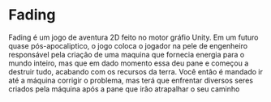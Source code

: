 # Fading
Fading é um jogo de aventura 2D feito no motor gráfio Unity. Em um futuro quase pós-apocaliptico, o jogo coloca o jogador na pele de engenheiro responsável pela criação de uma maquina que fornecia energia para o mundo inteiro, mas que em dado momento essa deu pane e começou a destruir tudo, acabando com os recursos da terra. Você então é mandado ir até a máquina corrigir o problema, mas terá que enfrentar diversos seres criados pela máquina após a pane que irão atrapalhar o seu caminho
